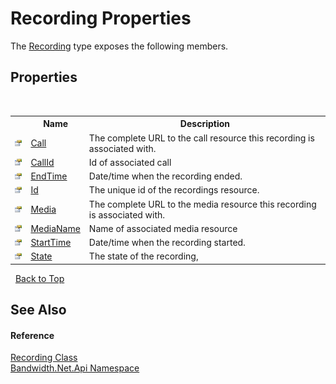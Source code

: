 ﻿# Recording Properties
 

The <a href ="T_Bandwidth_Net_Api_Recording.md">Recording</a> type exposes the following members.


## Properties
&nbsp;<table><tr><th></th><th>Name</th><th>Description</th></tr><tr><td>![Public property](media/pubproperty.gif "Public property")</td><td><a href ="P_Bandwidth_Net_Api_Recording_Call.md">Call</a></td><td>
The complete URL to the call resource this recording is associated with.</td></tr><tr><td>![Public property](media/pubproperty.gif "Public property")</td><td><a href ="P_Bandwidth_Net_Api_Recording_CallId.md">CallId</a></td><td>
Id of associated call</td></tr><tr><td>![Public property](media/pubproperty.gif "Public property")</td><td><a href ="P_Bandwidth_Net_Api_Recording_EndTime.md">EndTime</a></td><td>
Date/time when the recording ended.</td></tr><tr><td>![Public property](media/pubproperty.gif "Public property")</td><td><a href ="P_Bandwidth_Net_Api_Recording_Id.md">Id</a></td><td>
The unique id of the recordings resource.</td></tr><tr><td>![Public property](media/pubproperty.gif "Public property")</td><td><a href ="P_Bandwidth_Net_Api_Recording_Media.md">Media</a></td><td>
The complete URL to the media resource this recording is associated with.</td></tr><tr><td>![Public property](media/pubproperty.gif "Public property")</td><td><a href ="P_Bandwidth_Net_Api_Recording_MediaName.md">MediaName</a></td><td>
Name of associated media resource</td></tr><tr><td>![Public property](media/pubproperty.gif "Public property")</td><td><a href ="P_Bandwidth_Net_Api_Recording_StartTime.md">StartTime</a></td><td>
Date/time when the recording started.</td></tr><tr><td>![Public property](media/pubproperty.gif "Public property")</td><td><a href ="P_Bandwidth_Net_Api_Recording_State.md">State</a></td><td>
The state of the recording,</td></tr></table>&nbsp;
<a href="#recording-properties">Back to Top</a>

## See Also


#### Reference
<a href ="T_Bandwidth_Net_Api_Recording.md">Recording Class</a><br /><a href ="N_Bandwidth_Net_Api.md">Bandwidth.Net.Api Namespace</a><br />